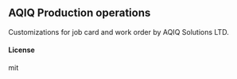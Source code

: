 ## AQIQ Production operations

Customizations for job card and work order by AQIQ Solutions LTD.

#### License

mit